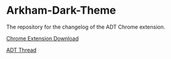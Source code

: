 # Arkham-Dark-Theme
The repository for the changelog of the ADT Chrome extension.

<a href="https://chrome.google.com/webstore/detail/arkham-dark-theme/naojgmnbokfikkbkhkfoakecmhbjlnge">Chrome Extension Download</a>

<a href="http://arkhamnetwork.org/community/threads/adt-arkham-dark-theme.64974/">ADT Thread</a>
